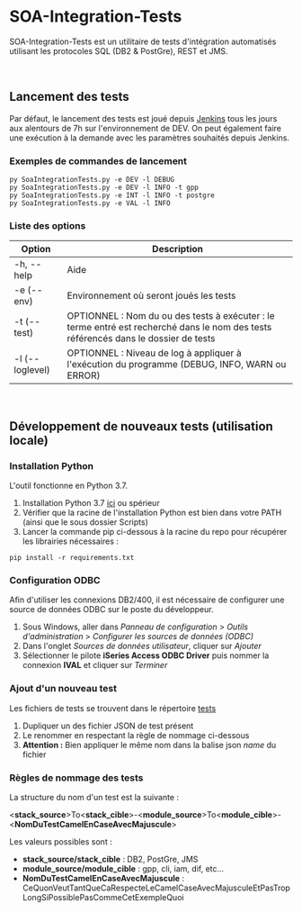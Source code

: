 # SOA-Integration-Tests
SOA-Integration-Tests est un utilitaire de tests d'intégration automatisés utilisant les protocoles SQL (DB2 & PostGre), REST et JMS.

<br>

## Lancement des tests
Par défaut, le lancement des tests est joué depuis [Jenkins](https://merlin-int2.intra.cafat.nc/jenkins/job/soa-integration-tests/) tous les jours aux alentours de 7h sur l'environnement de DEV. On peut également faire une exécution à la demande avec les paramètres souhaités depuis Jenkins.

### Exemples de commandes de lancement
```
py SoaIntegrationTests.py -e DEV -l DEBUG
py SoaIntegrationTests.py -e DEV -l INFO -t gpp
py SoaIntegrationTests.py -e INT -l INFO -t postgre
py SoaIntegrationTests.py -e VAL -l INFO
```

### Liste des options
| Option                              | Description                                                                                                                         |
|-------------------------------------|-------------------------------------------------------------------------------------------------------------------------------------|
| -h, --help                          | Aide                                                                                                                                |
| -e <environnement> (--env)          | Environnement où seront joués les tests                                                                                             |
| -t <test> (--test)                  | OPTIONNEL : Nom du ou des tests à exécuter : le terme entré est recherché dans le nom des tests référencés dans le dossier de tests |
| -l <loglevel> (--loglevel)          | OPTIONNEL : Niveau de log à appliquer à l'exécution du programme (DEBUG, INFO, WARN ou ERROR)                                       |

<br>

## Développement de nouveaux tests (utilisation locale)

### Installation Python
L'outil fonctionne en Python 3.7.

1. Installation Python 3.7 [ici](https://www.python.org/downloads/release/python-374/) ou spérieur 
1. Vérifier que la racine de l'installation Python est bien dans votre PATH (ainsi que le sous dossier Scripts)
1. Lancer la commande pip ci-dessous à la racine du repo pour récupérer les librairies nécessaires :

```
pip install -r requirements.txt
```

### Configuration ODBC 
Afin d'utiliser les connexions DB2/400, il est nécessaire de configurer une source de données ODBC sur le poste du développeur.
1. Sous Windows, aller dans *Panneau de configuration* > *Outils d'administration* > *Configurer les sources de données (ODBC)*
1. Dans l'onglet *Sources de données utilisateur*, cliquer sur *Ajouter*
1. Sélectionner le pilote **iSeries Access ODBC Driver** puis nommer la connexion **IVAL** et cliquer sur *Terminer*

### Ajout d'un nouveau test
Les fichiers de tests se trouvent dans le répertoire [tests](./tests/)
1. Dupliquer un des fichier JSON de test présent
1. Le renommer en respectant la règle de nommage ci-dessous
1. **Attention :** Bien appliquer le même nom dans la balise json *name* du fichier

### Règles de nommage des tests
La structure du nom d'un test est la suivante :

<**stack_source**>To<**stack_cible**>-<**module_source**>To<**module_cible**>-<**NomDuTestCamelEnCaseAvecMajuscule**>

Les valeurs possibles sont :
- **stack_source/stack_cible** : DB2, PostGre, JMS
- **module_source/module_cible** : gpp, cli, iam, dif, etc... 
- **NomDuTestCamelEnCaseAvecMajuscule** : CeQuonVeutTantQueCaRespecteLeCamelCaseAvecMajusculeEtPasTropLongSiPossiblePasCommeCetExempleQuoi
